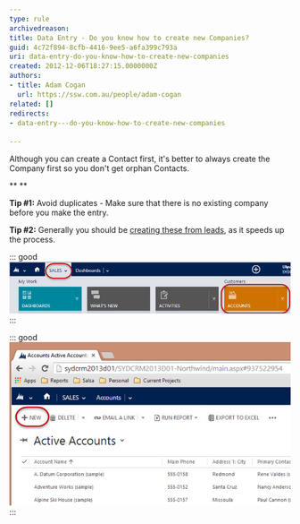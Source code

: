 ```yaml
---
type: rule
archivedreason: 
title: Data Entry - Do you know how to create new Companies?
guid: 4c72f894-8cfb-4416-9ee5-a6fa399c793a
uri: data-entry-do-you-know-how-to-create-new-companies
created: 2012-12-06T18:27:15.0000000Z
authors:
- title: Adam Cogan
  url: https://ssw.com.au/people/adam-cogan
related: []
redirects:
- data-entry---do-you-know-how-to-create-new-companies

---
```


Although you can create a Contact first, it's better to always create the Company first so you don't get orphan Contacts. 

 **
** 

 **Tip #1:** Avoid duplicates - Make sure that there is no existing company before you make the entry.

 **Tip #2:** Generally you should be [creating these from leads](/Pages/Leads-can-be-converted-to-Opportunities-Contacts-and-Accounts.aspx), as it speeds up the process.


<!--endintro-->


::: good  
![Figure: In MS CRM 2013, click on Sales | Accounts](Sales-Accounts.jpg)  
:::


::: good  
![Figure: Click New, enter the required fields, and save and close](NewAccount.jpg)  
:::
